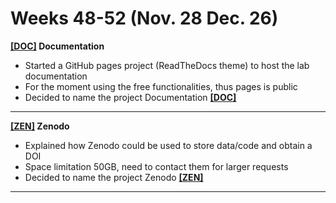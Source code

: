 # Weeks 48-52 (Nov. 28 Dec. 26)

**[[DOC]](DOC_project) Documentation**
  * Started a GitHub pages project (ReadTheDocs theme) to host the lab documentation
  * For the moment using the free functionalities, thus pages is public
  * Decided to name the project Documentation **[[DOC]](DOC_project)**

--------------

**[[ZEN]](ZEN_project) Zenodo**
  * Explained how Zenodo could be used to store data/code and obtain a DOI
  * Space limitation 50GB, need to contact them for larger requests
  * Decided to name the project Zenodo **[[ZEN]](ZEN_project)**

--------------